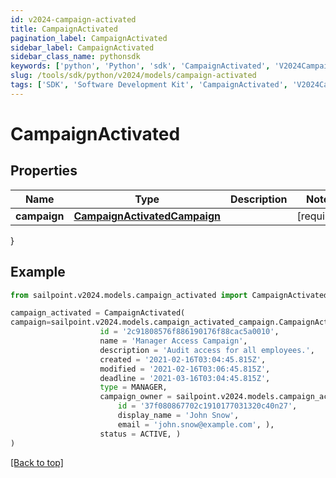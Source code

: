 ```yaml
---
id: v2024-campaign-activated
title: CampaignActivated
pagination_label: CampaignActivated
sidebar_label: CampaignActivated
sidebar_class_name: pythonsdk
keywords: ['python', 'Python', 'sdk', 'CampaignActivated', 'V2024CampaignActivated'] 
slug: /tools/sdk/python/v2024/models/campaign-activated
tags: ['SDK', 'Software Development Kit', 'CampaignActivated', 'V2024CampaignActivated']
---
```


# CampaignActivated


## Properties

Name | Type | Description | Notes
------------ | ------------- | ------------- | -------------
**campaign** | [**CampaignActivatedCampaign**](campaign-activated-campaign) |  | [required]
}

## Example

```python
from sailpoint.v2024.models.campaign_activated import CampaignActivated

campaign_activated = CampaignActivated(
campaign=sailpoint.v2024.models.campaign_activated_campaign.CampaignActivated_campaign(
                    id = '2c91808576f886190176f88cac5a0010', 
                    name = 'Manager Access Campaign', 
                    description = 'Audit access for all employees.', 
                    created = '2021-02-16T03:04:45.815Z', 
                    modified = '2021-02-16T03:06:45.815Z', 
                    deadline = '2021-03-16T03:04:45.815Z', 
                    type = MANAGER, 
                    campaign_owner = sailpoint.v2024.models.campaign_activated_campaign_campaign_owner.CampaignActivated_campaign_campaignOwner(
                        id = '37f080867702c1910177031320c40n27', 
                        display_name = 'John Snow', 
                        email = 'john.snow@example.com', ), 
                    status = ACTIVE, )
)

```
[[Back to top]](#) 

